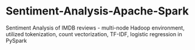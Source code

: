 # Sentiment-Analysis-Apache-Spark
Sentiment Analysis of IMDB reviews - multi-node Hadoop environment, utilized tokenization, count vectorization, TF-IDF, logistic regression in PySpark
